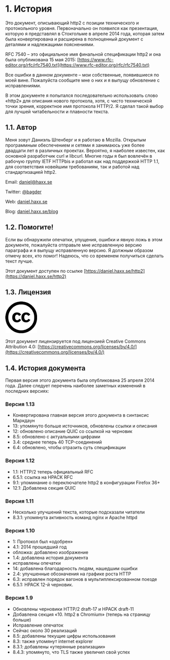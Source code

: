 # 1. История

Это документ, описывающий http2 с позиции технического и протокольного уровня. Первоначально он появился как презентация, которую я представлял в Стокгольме в апреле 2014 года, которая затем была конвертирована и расширена в полноценный документ с деталями и надлежащими пояснениями.

RFC 7540 – это официальное имя финальной спецификации http2 и она была опубликована 15 мая 2015: [https://www.rfc-editor.org/rfc/rfc7540.txt](https://www.rfc-editor.org/rfc/rfc7540.txt)

Все ошибки в данном документе – мои собственные, появившиеся по моей вине. Пожалуйста сообщите мне о них и я выпущу обновление с исправлениями.

В этом документе я попытался последовательно использовать слово «http2» для описания нового протокола, хотя, с чисто технической точки зрения, корректное имя протокола HTTP/2. Я сделал такой выбор для лучшей читабельности и плавности текста.

## 1.1. Автор

Меня зовут Даниэль Штенберг и я работаю в Mozilla. Открытым программным обеспечением и сетями я занимаюсь уже более двадцати лет в различных проектах. Вероятно, я наиболее известен, как основной разработчик curl и libcurl. Многие годы я был вовлечён в рабочую группу IETF HTTPbis и работал как над поддержкой HTTP 1.1, для соответствия новейшим требованиям, так и работой над стандартизацией http2.

Email: daniel@haxx.se

Twitter: [@bagder](https://twitter.com/bagder)

Web: [daniel.haxx.se](https://daniel.haxx.se/)

Blog: [daniel.haxx.se/blog](https://daniel.haxx.se/blog/)

## 1.2. Помогите!

Если вы обнаружили опечатки, упущения, ошибки и явную ложь в этом документе, пожалуйста отправьте мне исправленную версию параграфа и я выпущу исправленную версию. Я должным образом отмечу всех, кто помог! Надеюсь, что со временем получиться сделать текст лучше.

Этот документ доступен по ссылке [https://daniel.haxx.se/http2](https://daniel.haxx.se/http2)

## 1.3. Лицензия

![](https://raw.githubusercontent.com/bagder/http2-explained/master/images/creative-commons.png)

Этот документ лицензируется под лицензией Creative Commons Attribution 4.0: [https://creativecommons.org/licenses/by/4.0/](https://creativecommons.org/licenses/by/4.0/)

## 1.4. История документа

Первая версия этого документа была опубликована 25 апреля 2014 года. Далее следует перечень наиболее заметных изменений в последних версиях:

### Версия 1.13

* Конвертирована главная версия этого документа в синтаксис Маркдаун
* 13: упомянуто больше источников, обновлены ссылки и описания
* 12: обновлено описание QUIC со ссылкой на черновик
* 8.5: обновлено с актуальными цифрами
* 3.4: среднее теперь 40 TCP-соединений
* 6.4: обновлено, чтобы отразить суть спецификации

### Версия 1.12

* 1.1: HTTP/2 теперь официальный RFC
* 6.5.1: ссылка на HPACK RFC
* 9.1: упоминание о переключателе http2 в конфигурации Firefox 36+
* 12.1: Добавлена секция QUIC

### Версия 1.11

* Несколько улучшений текста, которые подсказали читатели
* 8.3.1: упомянута активность команд nginx и Apache httpd

### Версия 1.10

* 1: Протокол был «одобрен»
* 4.1: 2014 прошедший год
* обложка: добавлено изображение
* 1.4: добавлена история документа
* исправлены опечатки
* 14: добавлена благодарность людям, нашедшим ошибки
* 2.4: улучшенные обозначения на графике роста HTTP
* 6.3: исправлен порядок вагонов в мультиплексированном поезде
* 6.5.1: HPACK 12-й черновик.

### Версия 1.9

* Обновлены черновики HTTP/2 draft-17 и HPACK draft-11
* Добавлена секция «10. http2 в Chromium» \(теперь на страницу больше\)
* Исправление опечаток
* Сейчас около 30 реализаций
* 8.5: добавлены текущие цифры использования
* 8.3: также упомянут internet explorer
* 8.3.1: добавлены «утерянные реализации»
* 8.4.3: упомянуто, что TLS также увеличил свой успех

